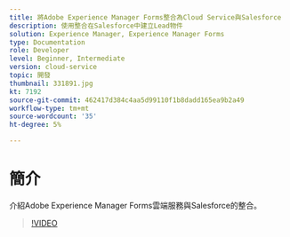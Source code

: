 ```yaml
---
title: 將Adobe Experience Manager Forms整合為Cloud Service與Salesforce
description: 使用整合在Salesforce中建立Lead物件
solution: Experience Manager, Experience Manager Forms
type: Documentation
role: Developer
level: Beginner, Intermediate
version: cloud-service
topic: 開發
thumbnail: 331891.jpg
kt: 7192
source-git-commit: 462417d384c4aa5d99110f1b8dadd165ea9b2a49
workflow-type: tm+mt
source-wordcount: '35'
ht-degree: 5%

---
```


# 簡介

介紹Adobe Experience Manager Forms雲端服務與Salesforce的整合。

>[!VIDEO](https://video.tv.adobe.com/v/331891/?quality=12&learn=on)
